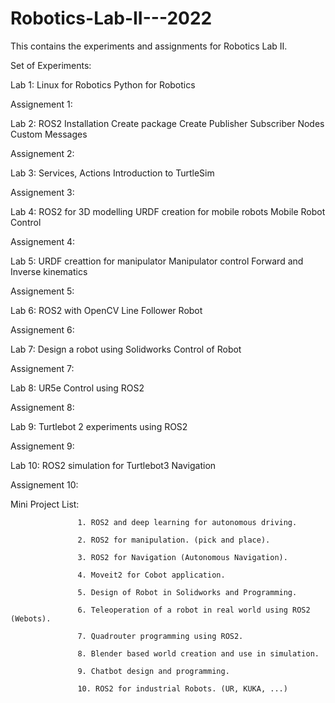 # Robotics-Lab-II---2022
This contains the experiments and assignments for Robotics Lab II. 


Set of Experiments: 

Lab 1: Linux for Robotics
       Python for Robotics
       
Assignement 1: 
       
Lab 2: ROS2 Installation
       Create package
       Create Publisher Subscriber Nodes
       Custom Messages
       
Assignement 2: 
       
Lab 3: Services, Actions
       Introduction to TurtleSim  
       
Assignement 3: 
       
Lab 4: ROS2 for 3D modelling
       URDF creation for mobile robots
       Mobile Robot Control
       
Assignement 4:        
 
       
Lab 5: URDF creattion for manipulator
       Manipulator control
       Forward and Inverse kinematics
       
Assignement 5: 
       
Lab 6: ROS2 with OpenCV
       Line Follower Robot
       
Assignement 6: 
       
Lab 7: Design a robot using Solidworks
       Control of Robot
       
Assignement 7: 
       
Lab 8: UR5e Control using ROS2

Assignement 8: 

Lab 9: Turtlebot 2 experiments using ROS2

Assignement 9: 

Lab 10: ROS2 simulation for Turtlebot3 Navigation 

Assignement 10: 


Mini Project List: 

                   1. ROS2 and deep learning for autonomous driving.

                   2. ROS2 for manipulation. (pick and place).
                   
                   3. ROS2 for Navigation (Autonomous Navigation).
                   
                   4. Moveit2 for Cobot application.
                   
                   5. Design of Robot in Solidworks and Programming.
                   
                   6. Teleoperation of a robot in real world using ROS2 (Webots).
                   
                   7. Quadrouter programming using ROS2.
                   
                   8. Blender based world creation and use in simulation.
                   
                   9. Chatbot design and programming.
                   
                   10. ROS2 for industrial Robots. (UR, KUKA, ...)
                   
                   
                   
                   
       
     


